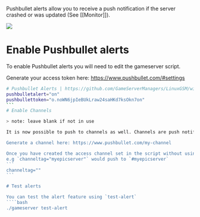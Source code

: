 Pushbullet alerts allow you to receive a push notification if the server crashed or was updated (See [[Monitor]]).

![](https://gameservermanagers.com/wp-content/uploads/2016/05/lgsm-pushbullet.png)

# Enable Pushbullet alerts
To enable Pushbullet alerts you will need to edit the gameserver script.

Generate your access token here: https://www.pushbullet.com/#settings

````bash
# Pushbullet Alerts | https://github.com/GameServerManagers/LinuxGSM/wiki/Pushbullet
pushbulletalert="on"
pushbullettoken="o.noWN6jpIeBUkLraw24saHKd7ksOkn7on"
```
# Enable Channels

> note: leave blank if not in use

It is now possible to push to channels as well. Channels are push notifications feeds that can be subscribed to. Anything you push to a channel will instantly go to all of the channel's subscribers. Only the owner of a channel can push to it.

Generate a channel here: https://www.pushbullet.com/my-channel

Once you have created the access channel set in the script without using hash `#`. 
e.g `channeltag="myepicserver"` would push to `#myepicserver`
```
channeltag=""
```

# Test alerts

You can test the alert feature using `test-alert`
````bash
./gameserver test-alert
````